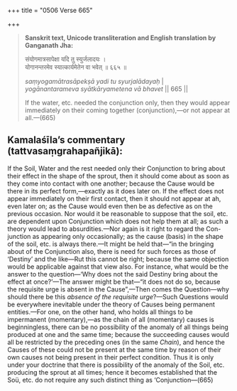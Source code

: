 +++
title = "0506 Verse 665"

+++
> **Sanskrit text, Unicode transliteration and English translation by Ganganath Jha:** 
>
> संयोगमात्रसापेक्षा यदि तु स्युर्जलादयः ।  
> योगानन्तरमेव स्यात्कार्यमेतेन वा भवेत् ॥ ६६५ ॥ 
>
> *saṃyogamātrasāpekṣā yadi tu syurjalādayaḥ* \|  
> *yogānantarameva syātkāryametena vā bhavet* \|\| 665 \|\| 
>
> If the water, etc. needed the conjunction only, then they would appear immediately on their coming together (conjunction),—or not appear at all.—(665)



## Kamalaśīla’s commentary (tattvasaṃgrahapañjikā):

If the Soil, Water and the rest needed only their Conjunction to bring about their effect in the shape of the sprout, then it should come about as soon as they come into contact with one another; because the Cause would be there in its perfect form,—exactly as it does later on. If the effect does not appear immediately on their first contact, then it should not appear at ah, even later on; as the Cause would even then be as defective as on the previous occasion. Nor would it be reasonable to suppose that the soil, etc. are dependent upon Conjunction which does not help them at all; as such a theory would lead to absurdities.—Nor again is it right to regard the Con-junction as appearing only occasionally; as the cause (basis) in the shape of the soil, etc. is always there.—It might be held that—“in the bringing about of the Conjunction also, there is need for such forces as those of ‘Destiny’ and the like—Rut this cannot be right; because the same objection would be applicable against that view also. For instance, what would be the answer to the question—‘Why does not the said Destiny bring about the effect at once?’—The answer might be that—“it does not do so, because the requisite urge is absent in the Cause”,—Then comes the Question—why should there be this *absence of the requisite urge*?—Such Questions would be everywhere inevitable under the theory of Causes being permanent entities.—For one, on the other hand, who holds all things to be impermanent (momentary),—as the chain of all (momentary) causes is beginningless, there can be no possibility of the anomaly of all things being produced at one and the same time; because the succeeding causes would all be restricted by the preceding ones (in the same *Chain*), and hence the Causes of these could not be present at the same time by reason of their own causes not being present in their perfect condition. Thus it is only under your doctrine that there is possibility of the anomaly of the Soil, etc. producing the sprout at all times; hence it becomes established that the Soü, etc. do not require any such distinct thing as ‘Conjunction—(665)


